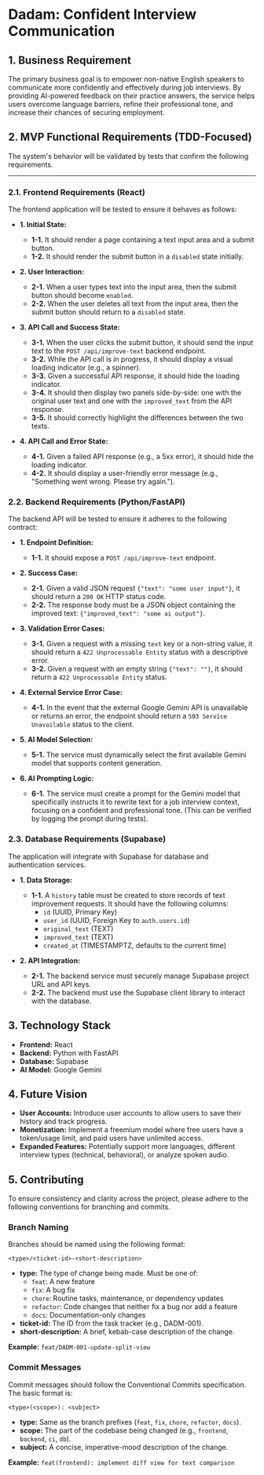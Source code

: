 # Dadam: Confident Interview Communication

## 1. Business Requirement

The primary business goal is to empower non-native English speakers to communicate more confidently and effectively during job interviews. By providing AI-powered feedback on their practice answers, the service helps users overcome language barriers, refine their professional tone, and increase their chances of securing employment.

## 2. MVP Functional Requirements (TDD-Focused)

The system's behavior will be validated by tests that confirm the following requirements.

---

### 2.1. Frontend Requirements (React)

The frontend application will be tested to ensure it behaves as follows:

- **1. Initial State:**
    - **1-1.** It should render a page containing a text input area and a submit button.
    - **1-2.** It should render the submit button in a `disabled` state initially.

- **2. User Interaction:**
    - **2-1.** When a user types text into the input area, then the submit button should become `enabled`.
    - **2-2.** When the user deletes all text from the input area, then the submit button should return to a `disabled` state.

- **3. API Call and Success State:**
    - **3-1.** When the user clicks the submit button, it should send the input text to the `POST /api/improve-text` backend endpoint.
    - **3-2.** While the API call is in progress, it should display a visual loading indicator (e.g., a spinner).
    - **3-3.** Given a successful API response, it should hide the loading indicator.
    - **3-4.** It should then display two panels side-by-side: one with the original user text and one with the `improved_text` from the API response.
    - **3-5.** It should correctly highlight the differences between the two texts.

- **4. API Call and Error State:**
    - **4-1.** Given a failed API response (e.g., a 5xx error), it should hide the loading indicator.
    - **4-2.** It should display a user-friendly error message (e.g., "Something went wrong. Please try again.").

### 2.2. Backend Requirements (Python/FastAPI)

The backend API will be tested to ensure it adheres to the following contract:

- **1. Endpoint Definition:**
    - **1-1.** It should expose a `POST /api/improve-text` endpoint.

- **2. Success Case:**
    - **2-1.** Given a valid JSON request `{"text": "some user input"}`, it should return a `200 OK` HTTP status code.
    - **2-2.** The response body must be a JSON object containing the improved text: `{"improved_text": "some ai output"}`.

- **3. Validation Error Cases:**
    - **3-1.** Given a request with a missing `text` key or a non-string value, it should return a `422 Unprocessable Entity` status with a descriptive error.
    - **3-2.** Given a request with an empty string `{"text": ""}`, it should return a `422 Unprocessable Entity` status.

- **4. External Service Error Case:**
    - **4-1.** In the event that the external Google Gemini API is unavailable or returns an error, the endpoint should return a `503 Service Unavailable` status to the client.

- **5. AI Model Selection:**
    - **5-1.** The service must dynamically select the first available Gemini model that supports content generation.

- **6. AI Prompting Logic:**
    - **6-1.** The service must create a prompt for the Gemini model that specifically instructs it to rewrite text for a job interview context, focusing on a confident and professional tone. (This can be verified by logging the prompt during tests).

### 2.3. Database Requirements (Supabase)

The application will integrate with Supabase for database and authentication services.

- **1. Data Storage:**
    - **1-1.** A `history` table must be created to store records of text improvement requests. It should have the following columns:
        - `id` (UUID, Primary Key)
        - `user_id` (UUID, Foreign Key to `auth.users.id`)
        - `original_text` (TEXT)
        - `improved_text` (TEXT)
        - `created_at` (TIMESTAMPTZ, defaults to the current time)

- **2. API Integration:**
    - **2-1.** The backend service must securely manage Supabase project URL and API keys.
    - **2-2.** The backend must use the Supabase client library to interact with the database.

## 3. Technology Stack

- **Frontend:** React
- **Backend:** Python with FastAPI
- **Database:** Supabase
- **AI Model:** Google Gemini

## 4. Future Vision

- **User Accounts:** Introduce user accounts to allow users to save their history and track progress.
- **Monetization:** Implement a freemium model where free users have a token/usage limit, and paid users have unlimited access.
- **Expanded Features:** Potentially support more languages, different interview types (technical, behavioral), or analyze spoken audio.

## 5. Contributing

To ensure consistency and clarity across the project, please adhere to the following conventions for branching and commits.

### Branch Naming

Branches should be named using the following format:

` <type>/<ticket-id>-<short-description> `

- **type:** The type of change being made. Must be one of:
    - `feat`: A new feature
    - `fix`: A bug fix
    - `chore`: Routine tasks, maintenance, or dependency updates
    - `refactor`: Code changes that neither fix a bug nor add a feature
    - `docs`: Documentation-only changes
- **ticket-id:** The ID from the task tracker (e.g., DADM-001).
- **short-description:** A brief, kebab-case description of the change.

**Example:** `feat/DADM-001-update-split-view`

### Commit Messages

Commit messages should follow the Conventional Commits specification. The basic format is:

` <type>(<scope>): <subject> `

- **type:** Same as the branch prefixes (`feat`, `fix`, `chore`, `refactor`, `docs`).
- **scope:** The part of the codebase being changed (e.g., `frontend`, `backend`, `ci`, `db`).
- **subject:** A concise, imperative-mood description of the change.

**Example:** `feat(frontend): implement diff view for text comparison`
